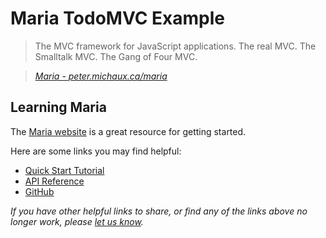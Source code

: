 # Maria TodoMVC Example

> The MVC framework for JavaScript applications. The real MVC. The Smalltalk MVC. The Gang of Four MVC.

> _[Maria - peter.michaux.ca/maria](http://peter.michaux.ca/maria)_


## Learning Maria

The [Maria website](http://peter.michaux.ca/maria) is a great resource for getting started.

Here are some links you may find helpful:

* [Quick Start Tutorial](http://peter.michaux.ca/maria/quick-start-tutorial-for-the-impatient.html)
* [API Reference](http://peter.michaux.ca/maria/api/maria.html)
* [GitHub](https://github.com/petermichaux/maria)

_If you have other helpful links to share, or find any of the links above no longer work, please [let us know](https://github.com/tastejs/todomvc/issues)._
